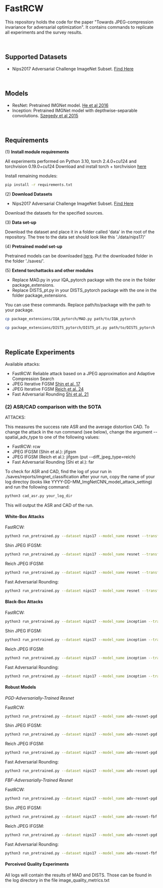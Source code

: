 # FastRCW

This repository holds the code for the paper "Towards JPEG-compression invariance for adversarial optimization". It contains commands to replicate all experiments and the survey results.

<br />


## Supported Datasets

- Nips2017 Adversarial Challenge ImageNet Subset. [Find Here](https://www.kaggle.com/competitions/nips-2017-defense-against-adversarial-attack/overview)

<br />

## Models

- ResNet: Pretrained IMGNet model. [He et al 2016](https://www.cv-foundation.org/openaccess/content_cvpr_2016/papers/He_Deep_Residual_Learning_CVPR_2016_paper.pdf)
- Inception: Pretrained IMGNet model with depthwise-separable convolutions. [Szegedy et al 2015](https://arxiv.org/pdf/1512.00567.pdf)


<br />

## Requirements

(1) **Install module requirements**

All experiments performed on Python 3.10, torch 2.4.0+cu124 and torchvision 0.19.0+cu124
Download and install torch + torchvision [here](https://pytorch.org/)

Install remaining modules:

```bash
pip install -r requirements.txt
```

(2) **Download Datasets**


- Nips2017 Adversarial Challenge ImageNet Subset. [Find Here](https://www.kaggle.com/competitions/nips-2017-defense-against-adversarial-attack/overview)

Download the datasets for the specified sources.

(3) **Data set-up**

Download the dataset and place it in a folder called 'data' in the root of the repository. The tree to the data set should look like this './data/nips17/'

(4) **Pretrained model set-up**

Pretrained models can be downloaded [here](https://drive.google.com/drive/folders/1G1WvO9NylgV6aUKNEjoatv073KGpM8mk?usp=sharing).
Put the downloaded folder in the folder './saves/'.

(5) **Extend torchattacks and other modules**

- Replace MAD.py in your IQA_pytorch package with the one in the folder package_extensions.
- Replace DISTS_pt.py in your DISTS_pytorch package with the one in the folder package_extensions.

You can use these commands. Replace path/to/package with the path to your package.

```bash
cp package_extensions/IQA_pytorch/MAD.py path/to/IQA_pytorch
```

```bash
cp package_extensions/DISTS_pytorch/DISTS_pt.py path/to/DISTS_pytorch
```

<br />

## Replicate Experiments

Available attacks:

- FastRCW: Reliable attack based on a JPEG approximation and Adaptive Compression Search
- JPEG Iterative FGSM [Shin et al. 17](https://machine-learning-and-security.github.io/papers/mlsec17_paper_54.pdf)
- JPEG Iterative FGSM [Reich et al. 24](https://arxiv.org/abs/2309.06978)
- Fast Adversarial Rounding [Shi et al. 21](https://ieeexplore.ieee.org/document/9428243)


### (2) ASR/CAD comparison with the SOTA

ATTACKS:

This measures the success rate ASR and the average distortion CAD. To change the attack in the run command (see below), change the argument --spatial_adv_type to one of the following values:

- FastRCW: rcw
- JPEG IFGSM (Shin et al.): jifgsm
- JPEG IFGSM (Reich et al.): jifgsm (put --diff_jpeg_type=reich)
- Fast Adversarial Rounding (Shi et al.): far

To check for ASR and CAD, find the log of your run in ./saves/reports/imgnet_classification after your run, 
copy the name of your log directoy (looks like YYYY-DD-MM_ImgNetCNN_model_attack_setting) and run the following command:

```bash
python3 cad_asr.py your_log_dir
```

This will output the ASR and CAD of the run.

#### White-Box Attacks

FastRCW:
```bash
python3 run_pretrained.py --dataset nips17 --model_name resnet --transform pretrained --adversarial True --steps 10000 --spatial_adv_type rcw  --target_mode most_likely --surrogate_model resnet --surrogate_input_size 224 --batchsize 16 --device cuda:0 --is_targeted True  --attack_compression=True --attack_compression_rate 80 --attack_lr 0.00001 --c 0.5
```

Shin JPEG IFGSM:
```bash
python3 run_pretrained.py --dataset nips17 --model_name resnet --transform pretrained --adversarial True --spatial_adv_type jifgsm --surrogate_model resnet --surrogate_input_size 224 --batchsize 16 --device cuda:0 --jifgsm_compr_type shin --attack_compression True --attack_compression_rate 70 --N 6 --is_targeted true --target_mode most_likely --eps 0.0004 --steps 7

```

Reich JPEG IFGSM:
```bash
python3 run_pretrained.py --dataset nips17 --model_name resnet --transform pretrained --adversarial True --spatial_adv_type jifgsm --surrogate_model resnet --surrogate_input_size 224 --batchsize 16 --device cuda:0 --jifgsm_compr_type reich --attack_compression True --attack_compression_rate 70 --N 6 --is_targeted true --target_mode most_likely --eps 0.0004 --steps 7
```

Fast Adversarial Rounding:
```bash
python3 run_pretrained.py --dataset nips17 --model_name resnet --transform pretrained --adversarial True --spatial_adv_type far --surrogate_model resnet --surrogate_input_size 224 --batchsize 16 --device cuda:0 --attack_compression True --attack_compression_rate 70 --is_targeted true --target_mode most_likely --eps 9e-05 --far_jpeg_quality 80 --eta 0.3
```


#### Black-Box Attacks

FastRCW:
```bash
python3 run_pretrained.py --dataset nips17 --model_name inception --transform pretrained --adversarial True --steps 10000 --spatial_adv_type rcw  --target_mode most_likely --surrogate_model resnet --surrogate_input_size 224 --batchsize 16 --device cuda:0 --is_targeted True  --attack_compression=True --attack_compression_rate 70 --attack_lr 0.00001 --c 0.5
```

Shin JPEG IFGSM:
```bash
python3 run_pretrained.py --dataset nips17 --model_name inception --transform pretrained --adversarial True --spatial_adv_type jifgsm --surrogate_model resnet --surrogate_input_size 224 --batchsize 16 --device cuda:0 --jifgsm_compr_type shin --attack_compression True --attack_compression_rate 70 --N 6 --is_targeted true --target_mode most_likely --eps 0.0004 --steps 7
```

Reich JPEG IFGSM:
```bash
python3 run_pretrained.py --dataset nips17 --model_name inception --transform pretrained --adversarial True --spatial_adv_type jifgsm --surrogate_model resnet --surrogate_input_size 224 --batchsize 16 --device cuda:0 --jifgsm_compr_type reich --attack_compression True --attack_compression_rate 70 --N 6 --is_targeted true --target_mode most_likely --eps 0.0004 --steps 7
```

Fast Adversarial Rounding:
```bash
python3 run_pretrained.py --dataset nips17 --model_name inception --transform pretrained --adversarial True --spatial_adv_type far --surrogate_model resnet --surrogate_input_size 224 --batchsize 16 --device cuda:0 --attack_compression True --attack_compression_rate 70 --is_targeted true --target_mode most_likely --eps 9e-05 --far_jpeg_quality 80 --eta 0.3
```

#### Robust Models

*PGD-Adversarially-Trained Resnet*

FastRCW:
```bash
python3 run_pretrained.py --dataset nips17 --model_name adv-resnet-pgd --transform pretrained --adversarial True --steps 10000 --spatial_adv_type rcw  --target_mode most_likely --surrogate_model adv-resnet-pgd --surrogate_input_size 224 --batchsize 16 --device cuda:0 --is_targeted True  --attack_compression=True --attack_compression_rate 70 --attack_lr 0.00001 --c 0.5 --adversarial_pretrained=True --adv_pretrained_protocol=pgd
```

Shin JPEG IFGSM:
```bash
python3 run_pretrained.py --dataset nips17 --model_name adv-resnet-pgd --transform pretrained --adversarial True --spatial_adv_type jifgsm --surrogate_model adv-resnet-pgd --surrogate_input_size 224 --batchsize 16 --device cuda:0 --jifgsm_compr_type shin --attack_compression True --attack_compression_rate 70 --N 6 --is_targeted true --target_mode most_likely --eps 0.0008 --steps 7 --adversarial_pretrained=True --adv_pretrained_protocol=pgd
```

Reich JPEG IFGSM:
```bash
python3 run_pretrained.py --dataset nips17 --model_name adv-resnet-pgd --transform pretrained --adversarial True --spatial_adv_type jifgsm --surrogate_model adv-resnet-pgd --surrogate_input_size 224 --batchsize 16 --device cuda:0 --jifgsm_compr_type reich --attack_compression True --attack_compression_rate 70 --N 6 --is_targeted true --target_mode most_likely --eps 0.0008 --steps 7 --adversarial_pretrained=True --adv_pretrained_protocol=pgd
```

Fast Adversarial Rounding:
```bash
python3 run_pretrained.py --dataset nips17 --model_name adv-resnet-pgd --transform pretrained --adversarial True --spatial_adv_type far --surrogate_model adv-resnet-pgd --surrogate_input_size 224 --batchsize 16 --device cuda:0 --attack_compression True --attack_compression_rate 70 --is_targeted true --target_mode most_likely --eps 9e-04 --far_jpeg_quality 80 --eta 0.3 --adversarial_pretrained=True --adv_pretrained_protocol=pgd
```

*FBF-Adversarially-Trained Resnet*


FastRCW:
```bash
python3 run_pretrained.py --dataset nips17 --model_name adv-resnet-pgd --transform pretrained --adversarial True --steps 10000 --spatial_adv_type rcw  --target_mode most_likely --surrogate_model adv-resnet-pgd --surrogate_input_size 224 --batchsize 16 --device cuda:1 --is_targeted True  --attack_compression=True --attack_compression_rate 70 --attack_lr 0.00001 --c 0.5 --adversarial_pretrained=True --adv_pretrained_protocol=pgd
```

Shin JPEG IFGSM:
```bash
python3 run_pretrained.py --dataset nips17 --model_name adv-resnet-fbf --transform pretrained --adversarial True --spatial_adv_type jifgsm --surrogate_model adv-resnet-fbf --surrogate_input_size 224 --batchsize 16 --device cuda:1 --jifgsm_compr_type reich --attack_compression True --attack_compression_rate 70 --N 6 --is_targeted true --target_mode most_likely --eps 0.0004 --steps 7 --adversarial_pretrained=True --adv_pretrained_protocol=fbf
```

Reich JPEG IFGSM:
```bash
python3 run_pretrained.py --dataset nips17 --model_name adv-resnet-pgd --transform pretrained --adversarial True --spatial_adv_type jifgsm --surrogate_model adv-resnet-pgd --surrogate_input_size 224 --batchsize 16 --device cuda:0 --jifgsm_compr_type reich --attack_compression True --attack_compression_rate 70 --N 6 --is_targeted true --target_mode most_likely --eps 0.0004 --steps 7 --adversarial_pretrained=True --adv_pretrained_protocol=pgd
```

Fast Adversarial Rounding:
```bash
python3 run_pretrained.py --dataset nips17 --model_name adv-resnet-fbf --transform pretrained --adversarial True --spatial_adv_type far --surrogate_model adv-resnet-fbf --surrogate_input_size 224 --batchsize 16 --device cuda:1 --attack_compression True --attack_compression_rate 80 --is_targeted true --target_mode most_likely --eps 9e-05 --far_jpeg_quality 80 --eta 0.3 --adversarial_pretrained=True --adv_pretrained_protocol=fbf
```


#### Perceived Quality Experiments

All logs will contain the results of MAD and DISTS. Those can be found in the log directory in the file image_quality_metrics.txt